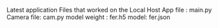 Latest application Files that worked on the Local Host
App file : main.py
Camera file: cam.py
model weight : fer.h5
model: fer.json
